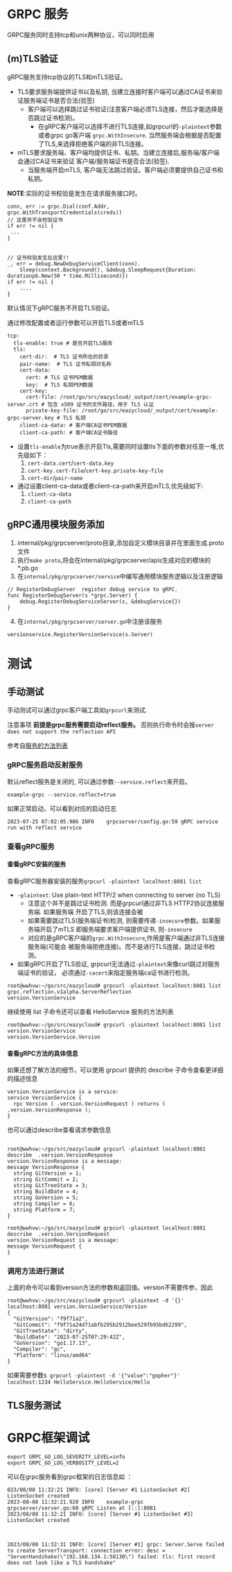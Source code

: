 
# GRPC 服务
GRPC服务同时支持tcp和unix两种协议，可以同时启用

## (m)TLS验证
gRPC服务支持tcp协议的TLS和mTLS验证。
* TLS要求服务端提供证书以及私钥, 当建立连接时客户端可以通过CA证书来验证服务端证书是否合法(验签)
    * 客户端可以选择跳过证书验证(注意客户端必须TLS连接，然后才能选择是否跳过证书检测)。
        * 在gRPC客户端可以选择不进行TLS连接,如grpcurl的`-plaintext`参数或者grpc go客户端
        `grpc.WithInsecure`. 当然服务端会根据是否配置了TLS,来选择拒绝客户端的非TLS连接。
* mTLS要求服务端、客户端均提供证书、私钥。当建立连接后,服务端/客户端会通过CA证书来验证
客户端/服务端证书是否合法(验签).  
    * 当服务端开启mTLS, 客户端无法跳过验证。客户端必须要提供自己证书和私钥。

**NOTE**:实际的证书校验是发生在请求服务接口时。
```golang
conn, err := grpc.Dial(conf.Addr, grpc.WithTransportCredentials(creds))
// 这里并不会校验证书
if err != nil {
 ...
}


// 证书校验发生在这里!!
_, err = debug.NewDebugServiceClient(conn).
	Sleep(context.Background(), &debug.SleepRequest{Duration: durationpb.New(50 * time.Millisecond)})
if err != nil {
    ....
}
```
    
默认情况下gRPC服务不开启TLS验证。

通过修改配置或者运行参数可以开启TLS或者mTLS
```
tcp:
  tls-enable: true # 是否开启TLS服务
  tls:
    cert-dir:  # TLS 证书所在的目录
    pair-name:  # TLS 证书私钥对名称
    cert-data:
      cert: # TLS 证书PEM数据
      key:  # TLS 私钥PEM数据
    cert-key:
      cert-file: /root/go/src/eazycloud/_output/cert/example-grpc-server.crt # 包含 x509 证书的文件路径，用于 TLS 认证
      private-key-file: /root/go/src/eazycloud/_output/cert/example-grpc-server.key # TLS 私钥
    client-ca-data: # 客户端CA证书PEM数据
    client-ca-path: # 客户端CA证书路径
```
* 设置`tls-enable`为true表示开启Tls,需要同时设置tls下面的参数对任意一堆,优先级如下：
    1. `cert-data.cert`/`cert-data.key`
    2. `cert-key.cert-file`/`cert-key.private-key-file`
    3. `cert-dir`/`pair-name`
* 通过设置client-ca-data或者client-ca-path来开启mTLS,优先级如下:
    1. `client-ca-data`
    2. `client-ca-path`

## gRPC通用模块服务添加
1. internal/pkg/grpcserver/proto目录,添加自定义模块目录并在里面生成.proto文件
2. 执行`make proto`,将会在internal/pkg/grpcserver/apis生成对应的模块的*.pb.go
3. 在`internal/pkg/grpcserver/service`中编写通用模块服务逻辑以及注册逻辑
```
// RegisterDebugServer  register debug service to gRPC.
func RegisterDebugServer(s *grpc.Server) {
	debug.RegisterDebugServiceServer(s, &debugService{})
}
```
4. 在`internal/pkg/grpcserver/server.go`中注册该服务
```
versionservice.RegisterVersionService(s.Server)
```

# 测试
## 手动测试
手动测试可以通过grpc客户端工具如`grpcurl`来测试. 

注意事项 **前提是grpc服务需要启动reflect服务。**
否则执行命令时会报`server does not support the reflection API`

参考自[服务的方法列表](https://chai2010.cn/advanced-go-programming-book/ch4-rpc/ch4-08-grpcurl.html)

###  gRPC服务启动反射服务
默认reflect服务是关闭的, 可以通过参数`--service.reflect`来开启。

`example-grpc --service.reflect=true`

如果正常启动，可以看到对应的启动日志
```
2023-07-25 07:02:05.986 INFO    grpcserver/config.go:59 gRPC service run with reflect service
``` 

### 查看gRPC服务
#### 查看gRPC安装的服务
查看gRPC服务器安装的服务`grpcurl -plaintext localhost:8081 list`
* `-plaintext`: Use plain-text HTTP/2 when connecting to server (no TLS)
    * 注意这个并不是跳过证书检测. 而是grpcurl通过非TLS HTTP2协议连接服务端. 如果服务端
    开启了TLS,则该连接会被
    * 如果需要跳过TLS(服务端证书)检测, 则需要传递`-insecure`参数。如果服务端开启了mTLS
    即服务端要求客户端提供证书, 则`-insecure`
    * 对应的是gRPC客户端的`grpc.WithInsecure`,作用是客户端通过非TLS连接服务端(可能会
    被服务端拒绝连接)。而不是进行TLS连接，跳过证书检测。
* 如果gRPC开启了TLS验证, grpcurl无法通过`-plaintext`来像curl跳过对服务端证书的验证，
必须通过`-cacert`来指定服务端ca证书进行检测。

```
root@wwhvw:~/go/src/eazycloud# grpcurl -plaintext localhost:8081 list
grpc.reflection.v1alpha.ServerReflection
version.VersionService
```

继续使用 list 子命令还可以查看 HelloService 服务的方法列表
```
root@wwhvw:~/go/src/eazycloud# grpcurl -plaintext localhost:8081 list version.VersionService
version.VersionService.Version
```

#### 查看gRPC方法的具体信息
如果还想了解方法的细节，可以使用 grpcurl 提供的 describe 子命令查看更详细的描述信息
```
version.VersionService is a service:
service VersionService {
  rpc Version ( .version.VersionRequest ) returns ( .version.VersionResponse );
}
```

也可以通过describe查看请求参数信息
```

root@wwhvw:~/go/src/eazycloud# grpcurl -plaintext localhost:8081 describe  .version.VersionResponse
version.VersionResponse is a message:
message VersionResponse {
  string GitVersion = 1;
  string GitCommit = 2;
  string GitTreeState = 3;
  string BuildDate = 4;
  string GoVersion = 5;
  string Compiler = 6;
  string Platform = 7;
}

root@wwhvw:~/go/src/eazycloud# grpcurl -plaintext localhost:8081 describe  .version.VersionRequest
version.VersionRequest is a message:
message VersionRequest {
}

```

### 调用方法进行测试
上面的命令可以看到version方法的参数和返回值。version不需要传参，因此
```
root@wwhvw:~/go/src/eazycloud# grpcurl -plaintext -d '{}' localhost:8081 version.VersionService/Version
{
  "GitVersion": "f9f71a2",
  "GitCommit": "f9f71a24d71abfb295b2912bee529fb95bd62299",
  "GitTreeState": "dirty",
  "BuildDate": "2023-07-25T07:29:42Z",
  "GoVersion": "go1.17.13",
  "Compiler": "gc",
  "Platform": "linux/amd64"
}
```

如果需要参数`$ grpcurl -plaintext -d '{"value":"gopher"}' 
          localhost:1234 HelloService.HelloService/Hello`


## TLS服务测试


# GRPC框架调试
```
export GRPC_GO_LOG_SEVERITY_LEVEL=info
export GRPC_GO_LOG_VERBOSITY_LEVEL=2
```
可以在grpc服务看到grpc框架的日志信息如 ：
```
023/08/08 11:32:21 INFO: [core] [Server #1 ListenSocket #2] ListenSocket created
2023-08-08 11:32:21.920 INFO    example-grpc    grpcserver/server.go:60 gRPC Listen at [::]:8081
2023/08/08 11:32:21 INFO: [core] [Server #1 ListenSocket #3] ListenSocket created



2023/08/08 11:32:31 INFO: [core] [Server #1] grpc: Server.Serve failed to create ServerTransport: connection error: desc = "ServerHandshake(\"192.168.134.1:58130\") failed: tls: first record does not look like a TLS handshake"

```